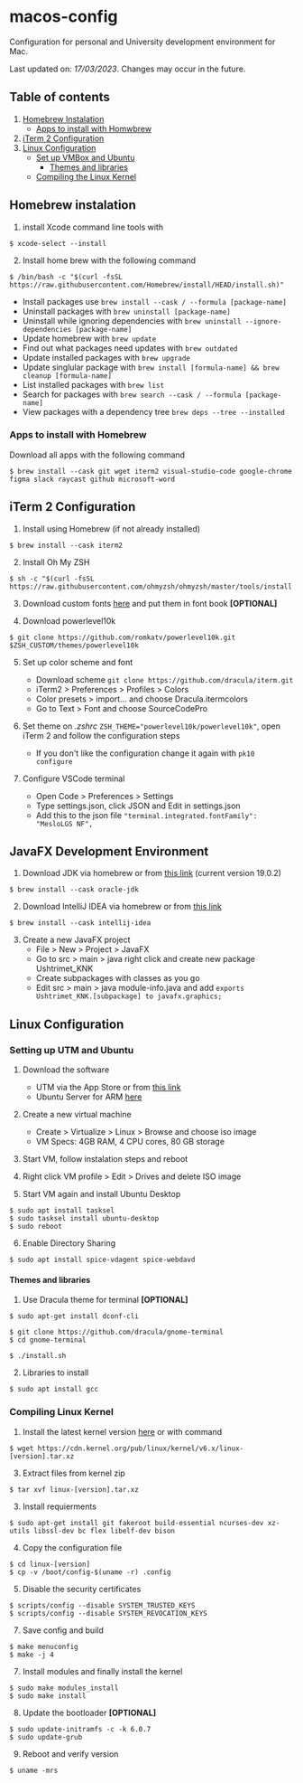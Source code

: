 # macos-config
Configuration for personal and University development environment for Mac.

Last updated on: *17/03/2023*.
Changes may occur in the future.

## Table of contents
1. [Homebrew Instalation](#homebrew-instalation)
	- [Apps to install with Homwbrew](#apps-to-install-with-homebrew)
2. [iTerm 2 Configuration](#iterm-2-configuration)
3. [Linux Configuration](#homebrew-instalation)
	- [Set up VMBox and Ubuntu](#setting-up-utm-and-ubuntu)
		- [Themes and libraries](#themes-and-libraries)
	- [Compiling the Linux Kernel](#compiling-linux-kernel)


## Homebrew instalation
1. install Xcode command line tools with
```
$ xcode-select --install
```

2. Install home brew with the following command
```
$ /bin/bash -c "$(curl -fsSL https://raw.githubusercontent.com/Homebrew/install/HEAD/install.sh)"
```
- Install packages use `brew install --cask / --formula [package-name]`
- Uninstall packages with `brew uninstall [package-name]`
- Uninstall while ignoring dependencies with `brew uninstall --ignore-dependencies [package-name]`
- Update homebrew with `brew update`
- Find out what packages need updates with `brew outdated`
- Update installed packages with `brew upgrade`
- Update singlular package with `brew install [formula-name] && brew cleanup [formula-name]`
- List installed packages with `brew list`
- Search for packages with `brew search --cask / --formula [package-name]`
- View packages with a dependency tree `brew deps --tree --installed`

### Apps to install with Homebrew
Download all apps with the following command
```
$ brew install --cask git wget iterm2 visual-studio-code google-chrome figma slack raycast github microsoft-word
```


## iTerm 2 Configuration
1. Install using Homebrew (if not already installed)
```	
$ brew install --cask iterm2
```

2. Install Oh My ZSH
```
$ sh -c "$(curl -fsSL https://raw.githubusercontent.com/ohmyzsh/ohmyzsh/master/tools/install.sh)"
```

3. Download custom fonts [here](https://github.com/Falkor/dotfiles/blob/master/fonts/SourceCodePro%2BPowerline%2BAwesome%2BRegular.ttf) and put them in font book **[OPTIONAL]**

4. Download powerlevel10k
```
$ git clone https://github.com/romkatv/powerlevel10k.git $ZSH_CUSTOM/themes/powerlevel10k
```

5. Set up color scheme and font
	- Download scheme `git clone https://github.com/dracula/iterm.git`
	- iTerm2 > Preferences > Profiles > Colors
	- Color presets > import... and choose Dracula.itermcolors
	- Go to Text > Font and choose SourceCodePro


6. Set theme on *.zshrc* `ZSH_THEME="powerlevel10k/powerlevel10k"`, open iTerm 2 and follow the configuration steps
	- If you don't like the configuration change it again with `pk10 configure`

7. Configure VSCode terminal
	- Open Code > Preferences > Settings
	- Type settings.json, click JSON and Edit in settings.json
	- Add this to the json file `"terminal.integrated.fontFamily": "MesloLGS NF",`

## JavaFX Development Environment
1. Download JDK via homebrew or from [this link](https://www.oracle.com/cis/java/technologies/downloads/#jdk19-mac) (current version 19.0.2)
```
$ brew install --cask oracle-jdk
```

2. Download IntelliJ IDEA via homebrew or from  [this link](https://www.jetbrains.com/idea/download/#section=mac)
```
$ brew install --cask intellij-idea
```

3. Create a new JavaFX project
	- File > New > Project > JavaFX
	- Go to src > main > java right click and create new package Ushtrimet_KNK
	- Create subpackages with classes as you go
	- Edit src > main > java module-info.java and add `exports Ushtrimet_KNK.[subpackage] to javafx.graphics;`



## Linux Configuration

### Setting up UTM and Ubuntu
1. Download the software
	- UTM via the App Store or from [this link](https://mac.getutm.app/)
	- Ubuntu Server for ARM [here](https://ubuntu.com/download/server/arm)

2. Create a new virtual machine
	- Create > Virtualize > Linux > Browse and choose iso image
	- VM Specs: 4GB RAM, 4 CPU cores, 80 GB storage
	<!-- - Enable directory share with Downloads folder **[OPTIONAL]** -->

3. Start VM, follow instalation steps and reboot

4. Right click VM profile > Edit > Drives and delete ISO image

5. Start VM again and install Ubuntu Desktop
```
$ sudo apt install tasksel
$ sudo tasksel install ubuntu-desktop
$ sudo reboot
```

6. Enable Directory Sharing
```
$ sudo apt install spice-vdagent spice-webdavd
```

#### Themes and libraries

1. Use Dracula theme for terminal **[OPTIONAL]**
```
$ sudo apt-get install dconf-cli

$ git clone https://github.com/dracula/gnome-terminal
$ cd gnome-terminal

$ ./install.sh
```

2. Libraries to install
```
$ sudo apt install gcc
```

### Compiling Linux Kernel
1. Install the latest kernel version [here](https://www.kernel.org) or with command
```
$ wget https://cdn.kernel.org/pub/linux/kernel/v6.x/linux-[version].tar.xz
```

3. Extract files from kernel zip
```
$ tar xvf linux-[version].tar.xz
```

3. Install requierments
```
$ sudo apt-get install git fakeroot build-essential ncurses-dev xz-utils libssl-dev bc flex libelf-dev bison
```

4. Copy the configuration file
```
$ cd linux-[version]
$ cp -v /boot/config-$(uname -r) .config
```


5. Disable the security certificates
```
$ scripts/config --disable SYSTEM_TRUSTED_KEYS
$ scripts/config --disable SYSTEM_REVOCATION_KEYS
```

7. Save config and build
```
$ make menuconfig
$ make -j 4
```

7. Install modules and finally install the kernel
```
$ sudo make modules_install
$ sudo make install
```

8. Update the bootloader **[OPTIONAL]**
```
$ sudo update-initramfs -c -k 6.0.7
$ sudo update-grub
```

9. Reboot and verify version
```
$ uname -mrs
```